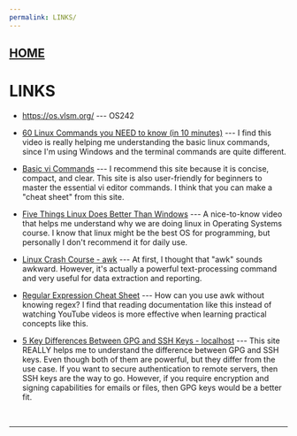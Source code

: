 ```yaml
---
permalink: LINKS/
---
```


## [HOME](../)
# LINKS

* <https://os.vlsm.org/> --- OS242

* [60 Linux Commands you NEED to know (in 10 minutes)](https://www.youtube.com/watch?v=gd7BXuUQ91w) --- I find this video is really helping me understanding the basic linux commands, since I'm using Windows and the terminal commands are quite different.

* [Basic vi Commands](https://www.cs.colostate.edu/helpdocs/vi.html) --- I recommend this site because it is concise, compact, and clear. This site is also user-friendly for beginners to master the essential vi editor commands. I think that you can make a "cheat sheet" from this site.  

* [Five Things Linux Does Better Than Windows](https://www.youtube.com/watch?v=R4OaB3kSiMI) --- A nice-to-know video that helps me understand why we are doing linux in Operating Systems course. I know that linux might be the best OS for programming, but personally I don't recommend it for daily use.

* [Linux Crash Course - awk](https://www.youtube.com/watch?v=oPEnvuj9QrI) --- At first, I thought that "awk" sounds awkward. However, it's actually a powerful text-processing command and very useful for data extraction and reporting.

* [Regular Expression Cheat Sheet](https://docs.linuxfoundation.org/v2/security-service/manage-false-positives/regular-expressions-cheat-sheet) --- How can you use awk without knowing regex? I find that reading documentation like this instead of watching YouTube videos is more effective when learning practical concepts like this.

* [5 Key Differences Between GPG and SSH Keys - localhost](https://locall.host/gpg-vs-ssh-key/) --- This site REALLY helps me to understand the difference between GPG and SSH keys. Even though both of them are powerful, but they differ from the use case. If you want to secure authentication to remote servers, then SSH keys are the way to go. However, if you require encryption and signing capabilities for emails or files, then GPG keys would be a better fit.

<br>
<hr>
